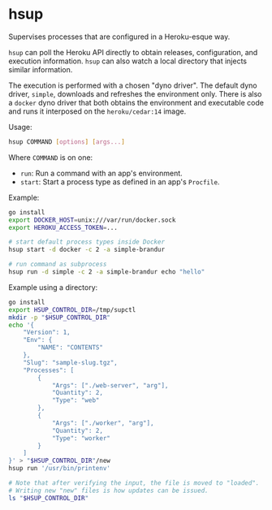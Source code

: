 # hsup

Supervises processes that are configured in a Heroku-esque way.

`hsup` can poll the Heroku API directly to obtain releases,
configuration, and execution information.  `hsup` can also watch a
local directory that injects similar information.

The execution is performed with a chosen "dyno driver".  The default
dyno driver, `simple`, downloads and refreshes the environment only.
There is also a `docker` dyno driver that both obtains the environment
and executable code and runs it interposed on the `heroku/cedar:14`
image.

Usage:

``` sh
hsup COMMAND [options] [args...]
```

Where `COMMAND` is on one:

* `run`: Run a command with an app's environment.
* `start`: Start a process type as defined in an app's `Procfile`.

Example:

``` sh
go install
export DOCKER_HOST=unix:///var/run/docker.sock
export HEROKU_ACCESS_TOKEN=...

# start default process types inside Docker
hsup start -d docker -c 2 -a simple-brandur

# run command as subprocess
hsup run -d simple -c 2 -a simple-brandur echo "hello"
```

Example using a directory:

```sh
go install
export HSUP_CONTROL_DIR=/tmp/supctl
mkdir -p "$HSUP_CONTROL_DIR"
echo '{
    "Version": 1,
    "Env": {
        "NAME": "CONTENTS"
    },
    "Slug": "sample-slug.tgz",
    "Processes": [
        {
            "Args": ["./web-server", "arg"],
            "Quantity": 2,
            "Type": "web"
        },
        {
            "Args": ["./worker", "arg"],
            "Quantity": 2,
            "Type": "worker"
        }
    ]
}' > "$HSUP_CONTROL_DIR"/new
hsup run '/usr/bin/printenv'

# Note that after verifying the input, the file is moved to "loaded".
# Writing new "new" files is how updates can be issued.
ls "$HSUP_CONTROL_DIR"
```
